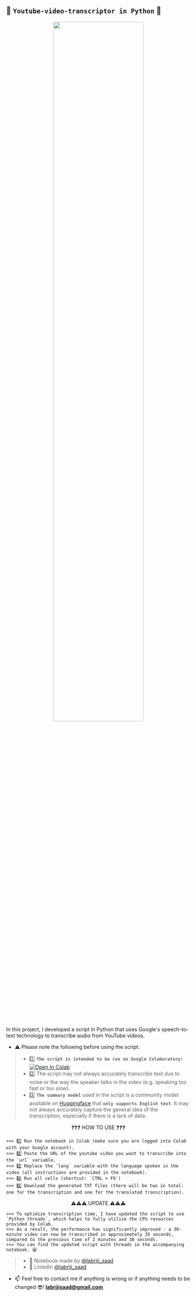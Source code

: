 ## 🎥 `Youtube-video-transcriptor in Python` 🐍

<p align="center">
  <img src="https://user-images.githubusercontent.com/74627083/181471696-3de07398-b0d3-4a78-9fb9-06c49528b5c6.png" width="70%"/>
</p>

In this project, I developed a script in Python that uses Google's speech-to-text technology to transcribe audio from YouTube videos.

- ⚠️ Please note the following before using the script:
>   - 1️⃣ **`The script is intended to be run on Google Colaboratory!`**  <a href="https://colab.research.google.com/github/labrijisaad/Youtube-video-transcriptor" target="_parent"><img src="https://colab.research.google.com/assets/colab-badge.svg" alt="Open In Colab"/></a>
>   - 2️⃣ The script may not always accurately transcribe text due to noise or the way the speaker talks in the video (e.g. speaking too fast or too slow).
>   - 3️⃣ **`The summary model`** used in the script is a community model available on [Huggingface](https://huggingface.co/) that **`only supports English text`**. It may not always accurately capture the general idea of the transcription, especially if there is a lack of data.
 

<p align="center">❓❓❓ HOW TO USE ❓❓❓</p>

```
>>> 1️⃣ Run the notebook in Colab (make sure you are logged into Colab with your Google account).
>>> 2️⃣ Paste the URL of the youtube video you want to transcribe into the `url` variable.
>>> 3️⃣ Replace the `lang` variable with the language spoken in the video (all instructions are provided in the notebook).
>>> 4️⃣ Run all cells (shortcut: `CTRL + F9`)
>>> 5️⃣ Download the generated TXT files (there will be two in total: one for the transcription and one for the translated transcription).
```

<p align="center">⚠️⚠️⚠️ UPDATE ⚠️⚠️⚠️</p>

```
>>> To optimize transcription time, I have updated the script to use `Python threads`, which helps to fully utilize the CPU resources provided by Colab. 
>>> As a result, the performance has significantly improved - a 30-minute video can now be transcribed in approximately 35 seconds, compared to the previous time of 2 minutes and 30 seconds. 
>>> You can find the updated script with threads in the accompanying notebook. 😁
```

> - 🙌 Notebook made by [@labriji_saad](https://github.com/labrijisaad)
> - 🔗 Linledin [@labriji_saad](https://www.linkedin.com/in/labrijisaad/)
- 📫 Feel free to contact me if anything is wrong or if anything needs to be changed 😎!  **labrijisaad@gmail.com**
